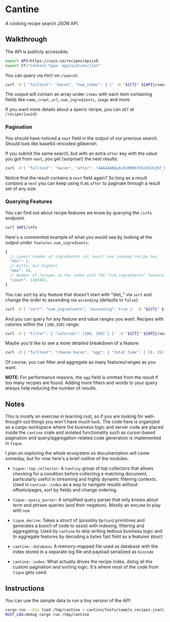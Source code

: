 # Cantine

A cooking recipe search JSON API.

## Walkthrough

The API is publicly accessible:

```bash
export API=https://caio.co/recipes/api/v0
export CT="Content-Type: application/json"
```

You can query via `POST` on `/search`:

```bash
curl -d'{ "fulltext": "bacon", "num_items": 3 }' -H "${CT}" ${API}/search
```

The output will contain an array under `items` with each item
containing fields like `name`, `crawl_url`, `num_ingredients`,
`image` and more.

If you want more details about a specic recipe, you can `GET`
at `/recipe/{uuid}`

### Pagination

You should have noticed a `next` field in the output of our
previous search. Should look like base64-encoded gibberish.

If you submit the same search, but with an extra `after` key
with the value you got from `next`, you get (surprise!) the
next results:

```bash
curl -d'{ "fulltext": "bacon", "after": "AAAAAABAy6c0cM0Rb7VSU3OJkjB7_hHxeA" }' -H "${CT}" ${API}/search
```

Notice that the result contains a `next` field again? So long
as a result contains a `next` you can keep using it as `after`
to paginate through a result set of any size.


### Querying Features

You can find out about recipe features we know by querying the
`/info` endpoint:

```bash
curl $API/info
```

Here's a commented example of what you would see by looking
at the output under `features.num_ingredients`:

```javascript
{
  // Lowest number of ingredients (at least) one indexed recipe has
  "min": 2,
  // Ditto, but highest
  "max": 93,
  // Number of recipes in the index with the "num_ingredients" feature
  "count": 1183461,
}
```

You can sort by any feature that doesn't start with "diet_" via `sort`
and change the order to ascending via `ascending` (defaults to `false`):

```bash
curl -d'{ "sort": "num_ingredients", "ascending": true }' -H "${CT}" ${API}/search
```

And you can query for any feature and value ranges you want. Recipes
with calories within the `[100,350[` range:

```bash
curl -d'{ "filter": { "calories": [100, 350] } }' -H "${CT}" ${API}/search
```

Maybe you'd like to see a more detailed breakdown of a feature:

```bash
curl -d'{ "fulltext": "cheese bacon", "agg": { "total_time": [ [0, 15], [15, 60], [60, 240] ] } }' -H "${CT}" ${API}/search
```

Of course, you can filter and aggregate as many features/ranges as
you want.

**NOTE**: For performance reasons, the `agg` field is omitted from
the result if too many recipes are found. Adding more filters
and words to your query always help reducing the number of results.


## Notes

This is mostly an exercise in learning rust, so if you are looking for
well-thought-out things you won't have much luck. The code here is
organized as a cargo workspace where the business logic and server
code are placed inside the `cantine` crate and isolated functionality
such as cursor-based pagination and query/aggregation-related code
generation is implemented in `tique`.

I plan on exploring the whole ecosystem so documentation will come
someday, but for now here's a brief outline of the modules:

* `tique::top_collector`: A `tantivy` group of top collectors that
  allows checking for a condition before collecting a matching
  document, particularly useful in streaming and highly dynamic
  filtering contexts. Used in `cantine::index` as a way to navigate
  results without offsets/pages, sort by fields and change ordering.

* `tique::query_parser`: A simplified query parser that only knows
  about term and phrase queries (and their negation). Mostly an excuse
  to play with `nom`

* `tique_derive`: Takes a struct of (possibly `Option`) primitives and
  generates a bunch of code to assist with indexing, filtering and
  aggregating. Used by `cantine` to skip writing tedious business
  logic and to aggregate features by decoding a bytes fast field as
  a features struct

* `cantine::database`: A memory-mapped file used as database with the
  index stored in a separate log file and payload serialized as
  `bincode`

* `cantine::index`: What actually drives the recipe index, doing all
  the custom pagination and sorting logic. It's where most of the
  code from `tique` gets used.

## Instructions

You can use the sample data to run a tiny version of the API:

```bash
cargo run --bin load /tmp/cantine < cantine/tests/sample_recipes.jsonlines
RUST_LOG=debug cargo run /tmp/cantine
```
